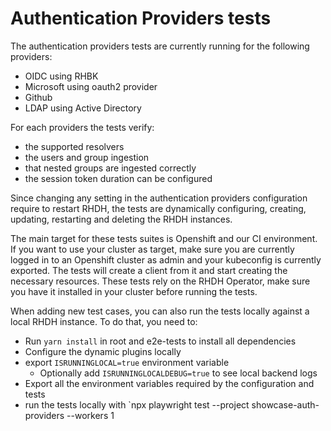 # Authentication Providers tests

The authentication providers tests are currently running for the following providers:

- OIDC using RHBK
- Microsoft using oauth2 provider
- Github
- LDAP using Active Directory

For each providers the tests verify:

- the supported resolvers
- the users and group ingestion
- that nested groups are ingested correctly
- the session token duration can be configured

Since changing any setting in the authentication providers configuration require to restart RHDH, the tests are dynamically configuring, creating, updating, restarting and deleting the RHDH instances.

The main target for these tests suites is Openshift and our CI environment. If you want to use your cluster as target, make sure you are currently logged in to an Openshift cluster as admin and your kubeconfig is currently exported. The tests will create a client from it and start creating the necessary resources. These tests rely on the RHDH Operator, make sure you have it installed in your cluster before running the tests.

When adding new test cases, you can also run the tests locally against a local RHDH instance. To do that, you need to:
- Run `yarn install` in root and e2e-tests to install all dependencies
- Configure the dynamic plugins locally
- export `ISRUNNINGLOCAL=true` environment variable
  - Optionally add `ISRUNNINGLOCALDEBUG=true` to see local backend logs
- Export all the environment variables required by the configuration and tests
- run the tests locally with `npx playwright test --project showcase-auth-providers --workers 1
